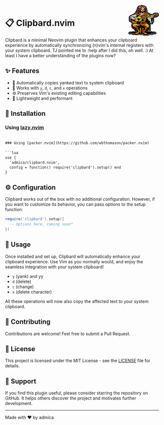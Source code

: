 <img src="./logo.png" alt="Clipbard Logo" width="100" height="100" align="right" />

# 📋 Clipbard.nvim

Clipbard is a minimal Neovim plugin that enhances your clipboard experience by automatically synchronizing (n)vim's internal registers with your system clipboard. TJ pointed me to :help after I did this, oh well. :) At least I have a better understanding of the plugins now?

## ✨ Features

- 🔄 Automatically copies yanked text to system clipboard
- 🎯 Works with `y`, `d`, `c`, and `x` operations
- ⚙️ Preserves Vim's existing editing capabilities
- 🚀 Lightweight and performant

## 🎯 Installation

### Using [lazy.nvim](https://github.com/folke/lazy.nvim)


```

### Using [packer.nvim](https://github.com/wbthomason/packer.nvim)

```lua
use {
  'admica/clipbard.nvim',
  config = function() require('clipbard').setup() end
}
```

## ⚙️ Configuration

Clipbard works out of the box with no additional configuration. However, if you want to customize its behavior, you can pass options to the setup function:

```lua
require('clipbard').setup({
  -- Options here, coming soon™
})
```

## 📖 Usage

Once installed and set up, Clipbard will automatically enhance your clipboard experience. Use Vim as you normally would, and enjoy the seamless integration with your system clipboard!

- `y` (yank) and yy
- `d` (delete)
- `c` (change)
- `x` (delete character)

All these operations will now also copy the affected text to your system clipboard.

## 🤝 Contributing

Contributions are welcome! Feel free to submit a Pull Request.

## 📄 License

This project is licensed under the MIT License - see the [LICENSE](LICENSE) file for details.

## 💖 Support

If you find this plugin useful, please consider starring the repository on GitHub. It helps others discover the project and motivates further development.

---

Made with ❤️ by admica
